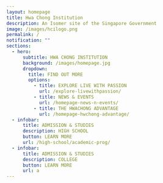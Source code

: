 ```yaml
---
layout: homepage
title: Hwa Chong Institution
description: An Isomer site of the Singapore Government
image: /images/hcilogo.png
permalink: /
notification: ""
sections:
  - hero:
      subtitle: HWA CHONG INSTITUTION
      background: /images/homepage.jpg
      dropdown:
        title: FIND OUT MORE
        options:
          - title: EXPLORE LIVE WITH PASSION
            url: /explore-livewithpassion/
          - title: NEWS & EVENTS
            url: /homepage-news-n-events/
          - title: THE HWACHONG ADVANTAGE
            url: /homepage-hwchong-advantage/
  - infobar:
      title: ADMISSION & STUDIES
      description: HIGH SCHOOL
      button: LEARN MORE
      url: /high-school/academic-prog/
  - infobar:
      title: ADMISSION & STUDIES
      description: COLLEGE
      button: LEARN MORE
      url: a
---
```

